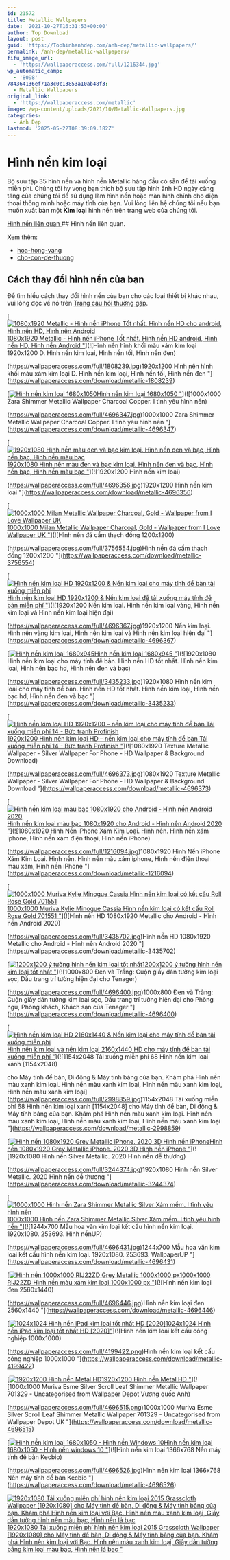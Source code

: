 ```yaml
---
id: 21572
title: Metallic Wallpapers
date: '2021-10-27T16:31:53+00:00'
author: Top Download
layout: post
guid: 'https://Tophinhanhdep.com/anh-dep/metallic-wallpapers/'
permalink: /anh-dep/metallic-wallpapers/
fifu_image_url:
  - 'https://wallpaperaccess.com/full/1216344.jpg'
wp_automatic_camp:
  - '8098'
784364136ef71a3c0c13853a10ab48f3:
  - Metallic Wallpapers
original_link:
  - 'https://wallpaperaccess.com/metallic'
image: /wp-content/uploads/2021/10/Metallic-Wallpapers.jpg
categories:
  - Ảnh Đẹp
lastmod: '2025-05-22T08:39:09.182Z'
---
```

# Hình nền kim loại

Bộ sưu tập 35 hình nền và hình nền Metallic hàng đầu có sẵn để tải xuống miễn phí. Chúng tôi hy vọng bạn thích bộ sưu tập hình ảnh HD ngày càng tăng của chúng tôi để sử dụng làm hình nền hoặc màn hình chính cho điện thoại thông minh hoặc máy tính của bạn. Vui lòng liên hệ chúng tôi nếu bạn muốn xuất bản một **Kim loại** hình nền trên trang web của chúng tôi.

[Hình nền liên quan ](#related) ## Hình nền liên quan.

   
 Xem thêm:

   
- [hoa-hong-vang](https://tophinhanhdep.com/hoa-hong/hoa-hong-vang/)
- [cho-con-de-thuong](https://tophinhanhdep.com/the-gioi-dong-vat/cho-con-de-thuong/)

## Cách thay đổi hình nền của bạn

Để tìm hiểu cách thay đổi hình nền của bạn cho các loại thiết bị khác nhau, vui lòng đọc về nó trên [Trang câu hỏi thường gặp](https://tophinhanhdep.com/faq/).

  
[[![1080x1920 Metallic - Hình nền iPhone Tốt nhất.  Hình nền HD cho android, Hình nền HD, Hình nền Android](https://wallpaperaccess.com/full/1216344.jpg)1080x1920 Metallic - Hình nền iPhone Tốt nhất. Hình nền HD android, Hình nền HD, Hình nền Android "](https://wallpaperaccess.com/download/metallic-1216344)](![Hình nền hình khối màu xám kim loại 1920x1200 D.  Hình nền kim loại, Hình nền tối, Hình nền đen)

(https://wallpaperaccess.com/full/1808239.jpg)1920x1200 Hình nền hình khối màu xám kim loại D. Hình nền kim loại, Hình nền tối, Hình nền đen "](https://wallpaperaccess.com/download/metallic-1808239)

[[![Hình nền kim loại 1680x1050](https://wallpaperaccess.com/full/4696346.jpg)Hình nền kim loại 1680x1050 "](https://wallpaperaccess.com/download/metallic-4696346)](![1000x1000 Zara Shimmer Metallic Wallpaper Charcoal Copper.  I tình yêu hình nền)

(https://wallpaperaccess.com/full/4696347.jpg)1000x1000 Zara Shimmer Metallic Wallpaper Charcoal Copper. I tình yêu hình nền "](https://wallpaperaccess.com/download/metallic-4696347)

[[![1920x1080 Hình nền màu đen và bạc kim loại.  Hình nền đen và bạc, Hình nền bạc, Hình nền màu bạc](https://wallpaperaccess.com/full/558476.jpg)1920x1080 Hình nền màu đen và bạc kim loại. Hình nền đen và bạc, Hình nền bạc, Hình nền màu bạc "](https://wallpaperaccess.com/download/metallic-558476)](![1920x1200 Hình nền kim loại)

(https://wallpaperaccess.com/full/4696356.jpg)1920x1200 Hình nền kim loại "](https://wallpaperaccess.com/download/metallic-4696356)

[[![1000x1000 Milan Metallic Wallpaper Charcoal, Gold - Wallpaper from I Love Wallpaper UK](https://wallpaperaccess.com/full/1216141.jpg)1000x1000 Milan Metallic Wallpaper Charcoal, Gold - Wallpaper from I Love Wallpaper UK "](https://wallpaperaccess.com/download/metallic-1216141)](![Hình nền đá cẩm thạch đồng 1200x1200)

(https://wallpaperaccess.com/full/3756554.jpg)Hình nền đá cẩm thạch đồng 1200x1200 "](https://wallpaperaccess.com/download/metallic-3756554)

[[![Hình nền kim loại HD 1920x1200 & Nền kim loại cho máy tính để bàn tải xuống miễn phí](https://wallpaperaccess.com/full/4696365.jpg)Hình nền kim loại HD 1920x1200 &amp; Nền kim loại để tải xuống máy tính để bàn miễn phí "](https://wallpaperaccess.com/download/metallic-4696365)](![1920x1200 Nền kim loại.  Hình nền kim loại vàng, Hình nền kim loại và Hình nền kim loại hiện đại)

(https://wallpaperaccess.com/full/4696367.jpg)1920x1200 Nền kim loại. Hình nền vàng kim loại, Hình nền kim loại và Hình nền kim loại hiện đại "](https://wallpaperaccess.com/download/metallic-4696367)

[[![Hình nền kim loại 1680x945](https://wallpaperaccess.com/full/4696368.jpg)Hình nền kim loại 1680x945 "](https://wallpaperaccess.com/download/metallic-4696368)](![1920x1080 Hình nền kim loại cho máy tính để bàn.  Hình nền HD tốt nhất.  Hình nền kim loại, Hình nền bạc hd, Hình nền đen và bạc)

(https://wallpaperaccess.com/full/3435233.jpg)1920x1080 Hình nền kim loại cho máy tính để bàn. Hình nền HD tốt nhất. Hình nền kim loại, Hình nền bạc hd, Hình nền đen và bạc "](https://wallpaperaccess.com/download/metallic-3435233)

[[![Hình nền kim loại HD 1920x1200 – nền kim loại cho máy tính để bàn Tải xuống miễn phí 14 - Bức tranh Profinish](https://wallpaperaccess.com/full/4696371.jpg)1920x1200 Hình nền kim loại HD – nền kim loại cho máy tính để bàn Tải xuống miễn phí 14 - Bức tranh Profinish "](https://wallpaperaccess.com/download/metallic-4696371)](![1080x1920 Texture Metallic Wallpaper - Silver Wallpaper For Phone - HD Wallpaper & Background Download)

(https://wallpaperaccess.com/full/4696373.jpg)1080x1920 Texture Metallic Wallpaper - Silver Wallpaper For Phone - HD Wallpaper &amp; Background Download "](https://wallpaperaccess.com/download/metallic-4696373)

[[![Hình nền kim loại màu bạc 1080x1920 cho Android - Hình nền Android 2020](https://wallpaperaccess.com/full/1216340.jpg)Hình nền kim loại màu bạc 1080x1920 cho Android - Hình nền Android 2020 "](https://wallpaperaccess.com/download/metallic-1216340)](![1080x1920 Hình Nền iPhone Xám Kim Loại.  Hình nền.  Hình nền xám iphone, Hình nền xám điện thoại, Hình nền iPhone)

(https://wallpaperaccess.com/full/1216094.jpg)1080x1920 Hình Nền iPhone Xám Kim Loại. Hình nền. Hình nền màu xám iphone, Hình nền điện thoại màu xám, Hình nền iPhone "](https://wallpaperaccess.com/download/metallic-1216094)

[[![1000x1000 Muriva Kylie Minogue Cassia Hình nền kim loại có kết cấu Roll Rose Gold 701551](https://wallpaperaccess.com/full/4696382.png)1000x1000 Muriva Kylie Minogue Cassia Hình nền kim loại có kết cấu Roll Rose Gold 701551 "](https://wallpaperaccess.com/download/metallic-4696382)](![Hình nền HD 1080x1920 Metallic cho Android - Hình nền Android 2020)

(https://wallpaperaccess.com/full/3435702.jpg)Hình nền HD 1080x1920 Metallic cho Android - Hình nền Android 2020 "](https://wallpaperaccess.com/download/metallic-3435702)

[[![1200x1200 ý tưởng hình nền kim loại tốt nhất](https://wallpaperaccess.com/full/4696390.jpg)1200x1200 ý tưởng hình nền kim loại tốt nhất "](https://wallpaperaccess.com/download/metallic-4696390)](![1000x800 Đen và Trắng: Cuộn giấy dán tường kim loại sọc, Dấu trang trí tường hiện đại cho Tenager)

(https://wallpaperaccess.com/full/4696400.jpg)1000x800 Đen và Trắng: Cuộn giấy dán tường kim loại sọc, Dấu trang trí tường hiện đại cho Phòng ngủ, Phòng khách, Khách sạn của Tenager "](https://wallpaperaccess.com/download/metallic-4696400)

[[![Hình nền kim loại HD 2160x1440 & Nền kim loại cho máy tính để bàn tải xuống miễn phí](https://wallpaperaccess.com/full/4696404.jpg)Hình nền kim loại và nền kim loại 2160x1440 HD cho máy tính để bàn tải xuống miễn phí "](https://wallpaperaccess.com/download/metallic-4696404)](![1154x2048 Tải xuống miễn phí 68 Hình nền kim loại xanh [1154x2048)

 cho Máy tính để bàn, Di động & Máy tính bảng của bạn.  Khám phá Hình nền màu xanh kim loại.  Hình nền màu xanh kim loại, Hình nền màu xanh kim loại, Hình nền màu xanh kim loại](https://wallpaperaccess.com/full/2998859.jpg)1154x2048 Tải xuống miễn phí 68 Hình nền kim loại xanh \[1154x2048\] cho Máy tính để bàn, Di động &amp; Máy tính bảng của bạn. Khám phá Hình nền màu xanh kim loại. Hình nền màu xanh kim loại, Hình nền màu xanh kim loại, Hình nền màu xanh kim loại "](https://wallpaperaccess.com/download/metallic-2998859)

[[![Hình nền 1080x1920 Grey Metallic iPhone.  2020 3D Hình nền iPhone](https://wallpaperaccess.com/full/4696425.jpg)Hình nền 1080x1920 Grey Metallic iPhone. 2020 3D Hình nền iPhone "](https://wallpaperaccess.com/download/metallic-4696425)](![1920x1080 Hình nền Silver Metallic.  2020 Hình nền dễ thương)

(https://wallpaperaccess.com/full/3244374.jpg)1920x1080 Hình nền Silver Metallic. 2020 Hình nền dễ thương "](https://wallpaperaccess.com/download/metallic-3244374)

[[![1000x1000 Hình nền Zara Shimmer Metallic Silver Xám mềm.  I tình yêu hình nền](https://wallpaperaccess.com/full/1216204.jpg)1000x1000 Hình nền Zara Shimmer Metallic Silver Xám mềm. I tình yêu hình nền "](https://wallpaperaccess.com/download/metallic-1216204)](![1244x700 Mẫu hoa văn kim loại kết cấu hình nền kim loại.  1920x1080.  253693. Hình nềnUP)

(https://wallpaperaccess.com/full/4696431.jpg)1244x700 Mẫu hoa văn kim loại kết cấu hình nền kim loại. 1920x1080. 253693. WallpaperUP "](https://wallpaperaccess.com/download/metallic-4696431)

[[![Hình nền 1000x1000 RIJ22ZD Grey Metallic 1000x1000 px](https://wallpaperaccess.com/full/4696435.jpg)1000x1000 RIJ22ZD Hình nền màu xám kim loại 1000x1000 px "](https://wallpaperaccess.com/download/metallic-4696435)](![Hình nền kim loại đen 2560x1440)

(https://wallpaperaccess.com/full/4696446.jpg)Hình nền kim loại đen 2560x1440 "](https://wallpaperaccess.com/download/metallic-4696446)

[[![1024x1024 Hình nền iPad kim loại tốt nhất HD [2020]](https://wallpaperaccess.com/full/4696452.jpg)1024x1024 Hình nền iPad kim loại tốt nhất HD \[2020\]"](https://wallpaperaccess.com/download/metallic-4696452)](![Hình nền kim loại kết cấu công nghiệp 1000x1000)

(https://wallpaperaccess.com/full/4199422.png)Hình nền kim loại kết cấu công nghiệp 1000x1000 "](https://wallpaperaccess.com/download/metallic-4199422)

[[![1920x1200 Hình nền Metal HD](https://wallpaperaccess.com/full/4696514.jpg)1920x1200 Hình nền Metal HD "](https://wallpaperaccess.com/download/metallic-4696514)](![1000x1000 Muriva Esme Silver Scroll Leaf Shimmer Metallic Wallpaper 701329 - Uncategorised from Wallpaper Depot Vương quốc Anh)

(https://wallpaperaccess.com/full/4696515.png)1000x1000 Muriva Esme Silver Scroll Leaf Shimmer Metallic Wallpaper 701329 - Uncategorised from Wallpaper Depot UK "](https://wallpaperaccess.com/download/metallic-4696515)

[[![Hình nền kim loại 1680x1050 - Hình nền Windows 10](https://wallpaperaccess.com/full/4696519.jpg)Hình nền kim loại 1680x1050 - Hình nền windows 10 "](https://wallpaperaccess.com/download/metallic-4696519)](![Hình nền kim loại 1366x768 Nền máy tính để bàn Kecbio)

(https://wallpaperaccess.com/full/4696526.jpg)Hình nền kim loại 1366x768 Nền máy tính để bàn Kecbio "](https://wallpaperaccess.com/download/metallic-4696526)

[![1920x1080 Tải xuống miễn phí hình nền kim loại 2015 Grasscloth Wallpaper [1920x1080] cho Máy tính để bàn, Di động & Máy tính bảng của bạn.  Khám phá Hình nền kim loại với Bạc.  Hình nền màu xanh kim loại, Giấy dán tường hình nền màu bạc, Hình nền lá bạc](https://wallpaperaccess.com/full/4696529.jpg)1920x1080 Tải xuống miễn phí hình nền kim loại 2015 Grasscloth Wallpaper \[1920x1080\] cho Máy tính để bàn, Di động &amp; Máy tính bảng của bạn. Khám phá Hình nền kim loại với Bạc. Hình nền màu xanh kim loại, Giấy dán tường bằng kim loại màu bạc, Hình nền lá bạc "](https://wallpaperaccess.com/download/metallic-4696529)
